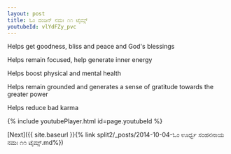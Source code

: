 ```yaml
---
layout: post
title: ಓಂ ದಂಡಿನ್ ನಮಃ ೧೧ ಟೈಮ್ಸ್
youtubeId: vlYdFZy_pvc
---
```

 
 
Helps get goodness, bliss and peace and God's blessings
 
Helps remain focused, help generate inner energy 
 
Helps boost physical and mental health 
 
Helps remain grounded and generates a sense of gratitude towards the greater power 
 
Helps reduce bad karma
 
 
 
 


{% include youtubePlayer.html id=page.youtubeId %}
 
[Next]({{ site.baseurl }}{% link  split2/_posts/2014-10-04-ಓಂ ಊರ್ಧ್ವ ಸಂಹನನಾಯ ನಮಃ ೧೧ ಟೈಮ್ಸ್.md%})
 
